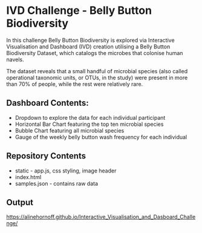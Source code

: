 # IVD Challenge - Belly Button Biodiversity

In this challenge Belly Button Biodiversity is explored via Interactive Visualisation and Dashboard (IVD) creation utilising a Belly Button Biodiversity Dataset, which catalogs the microbes that colonise human navels.

The dataset reveals that a small handful of microbial species (also called operational taxonomic units, or OTUs, in the study) were present in more than 70% of people, while the rest were relatively rare.

## Dashboard Contents:

* Dropdown to explore the data for each individual participant
* Horizontal Bar Chart featuring the top ten microbial species
* Bubble Chart featuring all microbial species
* Gauge of the weekly belly button wash frequency for each individual

## Repository Contents

* static - app.js, css styling, image header
* index.html
* samples.json - contains raw data

## Output
https://alinehornoff.github.io/Interactive_Visualisation_and_Dasboard_Challenge/


